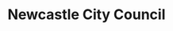 ---
schema: default
title: Newcastle City Council
description: Newcastle City Council Library Service publishing open data
logo: 'https://www.newcastle.gov.uk//sites/default/files/bg-logo.png'
---